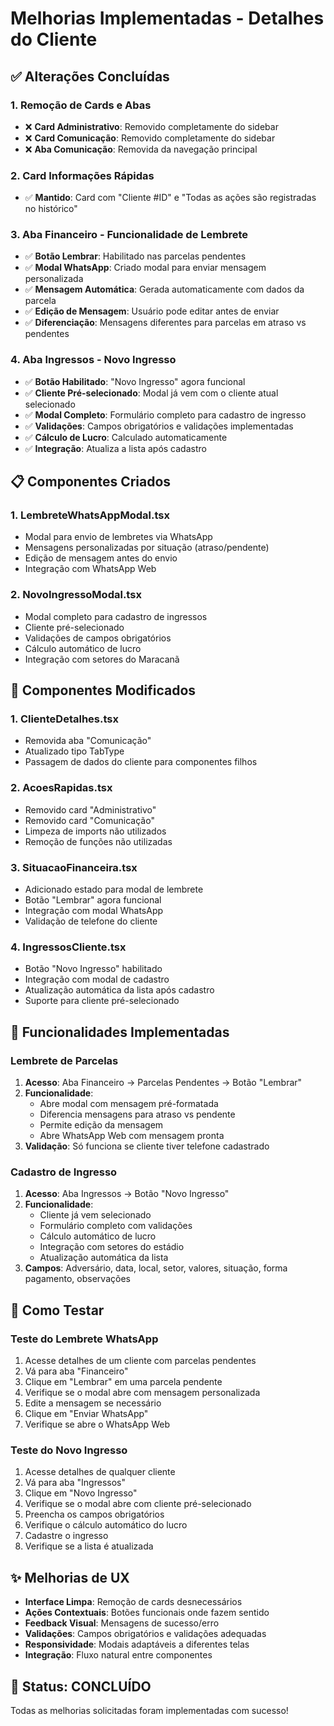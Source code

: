 # Melhorias Implementadas - Detalhes do Cliente

## ✅ Alterações Concluídas

### 1. **Remoção de Cards e Abas**
- ❌ **Card Administrativo**: Removido completamente do sidebar
- ❌ **Card Comunicação**: Removido completamente do sidebar  
- ❌ **Aba Comunicação**: Removida da navegação principal

### 2. **Card Informações Rápidas**
- ✅ **Mantido**: Card com "Cliente #ID" e "Todas as ações são registradas no histórico"

### 3. **Aba Financeiro - Funcionalidade de Lembrete**
- ✅ **Botão Lembrar**: Habilitado nas parcelas pendentes
- ✅ **Modal WhatsApp**: Criado modal para enviar mensagem personalizada
- ✅ **Mensagem Automática**: Gerada automaticamente com dados da parcela
- ✅ **Edição de Mensagem**: Usuário pode editar antes de enviar
- ✅ **Diferenciação**: Mensagens diferentes para parcelas em atraso vs pendentes

### 4. **Aba Ingressos - Novo Ingresso**
- ✅ **Botão Habilitado**: "Novo Ingresso" agora funcional
- ✅ **Cliente Pré-selecionado**: Modal já vem com o cliente atual selecionado
- ✅ **Modal Completo**: Formulário completo para cadastro de ingresso
- ✅ **Validações**: Campos obrigatórios e validações implementadas
- ✅ **Cálculo de Lucro**: Calculado automaticamente
- ✅ **Integração**: Atualiza a lista após cadastro

## 📋 Componentes Criados

### 1. **LembreteWhatsAppModal.tsx**
- Modal para envio de lembretes via WhatsApp
- Mensagens personalizadas por situação (atraso/pendente)
- Edição de mensagem antes do envio
- Integração com WhatsApp Web

### 2. **NovoIngressoModal.tsx**
- Modal completo para cadastro de ingressos
- Cliente pré-selecionado
- Validações de campos obrigatórios
- Cálculo automático de lucro
- Integração com setores do Maracanã

## 🔧 Componentes Modificados

### 1. **ClienteDetalhes.tsx**
- Removida aba "Comunicação"
- Atualizado tipo TabType
- Passagem de dados do cliente para componentes filhos

### 2. **AcoesRapidas.tsx**
- Removido card "Administrativo"
- Removido card "Comunicação"
- Limpeza de imports não utilizados
- Remoção de funções não utilizadas

### 3. **SituacaoFinanceira.tsx**
- Adicionado estado para modal de lembrete
- Botão "Lembrar" agora funcional
- Integração com modal WhatsApp
- Validação de telefone do cliente

### 4. **IngressosCliente.tsx**
- Botão "Novo Ingresso" habilitado
- Integração com modal de cadastro
- Atualização automática da lista após cadastro
- Suporte para cliente pré-selecionado

## 🎯 Funcionalidades Implementadas

### **Lembrete de Parcelas**
1. **Acesso**: Aba Financeiro → Parcelas Pendentes → Botão "Lembrar"
2. **Funcionalidade**: 
   - Abre modal com mensagem pré-formatada
   - Diferencia mensagens para atraso vs pendente
   - Permite edição da mensagem
   - Abre WhatsApp Web com mensagem pronta
3. **Validação**: Só funciona se cliente tiver telefone cadastrado

### **Cadastro de Ingresso**
1. **Acesso**: Aba Ingressos → Botão "Novo Ingresso"
2. **Funcionalidade**:
   - Cliente já vem selecionado
   - Formulário completo com validações
   - Cálculo automático de lucro
   - Integração com setores do estádio
   - Atualização automática da lista
3. **Campos**: Adversário, data, local, setor, valores, situação, forma pagamento, observações

## 🚀 Como Testar

### **Teste do Lembrete WhatsApp**
1. Acesse detalhes de um cliente com parcelas pendentes
2. Vá para aba "Financeiro"
3. Clique em "Lembrar" em uma parcela pendente
4. Verifique se o modal abre com mensagem personalizada
5. Edite a mensagem se necessário
6. Clique em "Enviar WhatsApp"
7. Verifique se abre o WhatsApp Web

### **Teste do Novo Ingresso**
1. Acesse detalhes de qualquer cliente
2. Vá para aba "Ingressos"
3. Clique em "Novo Ingresso"
4. Verifique se o modal abre com cliente pré-selecionado
5. Preencha os campos obrigatórios
6. Verifique o cálculo automático do lucro
7. Cadastre o ingresso
8. Verifique se a lista é atualizada

## ✨ Melhorias de UX

- **Interface Limpa**: Remoção de cards desnecessários
- **Ações Contextuais**: Botões funcionais onde fazem sentido
- **Feedback Visual**: Mensagens de sucesso/erro
- **Validações**: Campos obrigatórios e validações adequadas
- **Responsividade**: Modais adaptáveis a diferentes telas
- **Integração**: Fluxo natural entre componentes

## 🎉 Status: **CONCLUÍDO**

Todas as melhorias solicitadas foram implementadas com sucesso!